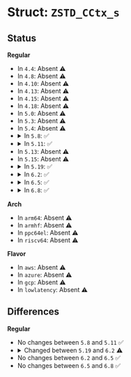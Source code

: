 # Struct: <code>ZSTD_CCtx_s</code>

## Status
<b>Regular</b>
<ul>
<li>
In <code>4.4</code>: Absent ⚠️
</li>
<li>
In <code>4.8</code>: Absent ⚠️
</li>
<li>
In <code>4.10</code>: Absent ⚠️
</li>
<li>
In <code>4.13</code>: Absent ⚠️
</li>
<li>
In <code>4.15</code>: Absent ⚠️
</li>
<li>
In <code>4.18</code>: Absent ⚠️
</li>
<li>
In <code>5.0</code>: Absent ⚠️
</li>
<li>
In <code>5.3</code>: Absent ⚠️
</li>
<li>
In <code>5.4</code>: Absent ⚠️
</li>
<li>
<details>
<summary>In <code>5.8</code>: ✅</summary>

```c
struct ZSTD_CCtx_s {
    const BYTE *nextSrc;
    const BYTE *base;
    const BYTE *dictBase;
    U32 dictLimit;
    U32 lowLimit;
    U32 nextToUpdate;
    U32 nextToUpdate3;
    U32 hashLog3;
    U32 loadedDictEnd;
    U32 forceWindow;
    U32 forceRawDict;
    ZSTD_compressionStage_e stage;
    U32 rep[3];
    U32 repToConfirm[3];
    U32 dictID;
    ZSTD_parameters params;
    void *workSpace;
    size_t workSpaceSize;
    size_t blockSize;
    U64 frameContentSize;
    struct xxh64_state xxhState;
    ZSTD_customMem customMem;
    seqStore_t seqStore;
    U32 *hashTable;
    U32 *hashTable3;
    U32 *chainTable;
    HUF_CElt *hufTable;
    U32 flagStaticTables;
    HUF_repeat flagStaticHufTable;
    FSE_CTable offcodeCTable[187];
    FSE_CTable matchlengthCTable[363];
    FSE_CTable litlengthCTable[329];
    unsigned int tmpCounters[1536];
};
```
</details>
</li>
<li>
<details>
<summary>In <code>5.11</code>: ✅</summary>

```c
struct ZSTD_CCtx_s {
    const BYTE *nextSrc;
    const BYTE *base;
    const BYTE *dictBase;
    U32 dictLimit;
    U32 lowLimit;
    U32 nextToUpdate;
    U32 nextToUpdate3;
    U32 hashLog3;
    U32 loadedDictEnd;
    U32 forceWindow;
    U32 forceRawDict;
    ZSTD_compressionStage_e stage;
    U32 rep[3];
    U32 repToConfirm[3];
    U32 dictID;
    ZSTD_parameters params;
    void *workSpace;
    size_t workSpaceSize;
    size_t blockSize;
    U64 frameContentSize;
    struct xxh64_state xxhState;
    ZSTD_customMem customMem;
    seqStore_t seqStore;
    U32 *hashTable;
    U32 *hashTable3;
    U32 *chainTable;
    HUF_CElt *hufTable;
    U32 flagStaticTables;
    HUF_repeat flagStaticHufTable;
    FSE_CTable offcodeCTable[187];
    FSE_CTable matchlengthCTable[363];
    FSE_CTable litlengthCTable[329];
    unsigned int tmpCounters[1536];
};
```
</details>
</li>
<li>
In <code>5.13</code>: Absent ⚠️
</li>
<li>
In <code>5.15</code>: Absent ⚠️
</li>
<li>
<details>
<summary>In <code>5.19</code>: ✅</summary>

```c
struct ZSTD_CCtx_s {
    ZSTD_compressionStage_e stage;
    int cParamsChanged;
    int bmi2;
    ZSTD_CCtx_params requestedParams;
    ZSTD_CCtx_params appliedParams;
    U32 dictID;
    size_t dictContentSize;
    ZSTD_cwksp workspace;
    size_t blockSize;
    long long unsigned int pledgedSrcSizePlusOne;
    long long unsigned int consumedSrcSize;
    long long unsigned int producedCSize;
    struct xxh64_state xxhState;
    ZSTD_customMem customMem;
    ZSTD_threadPool *pool;
    size_t staticSize;
    SeqCollector seqCollector;
    int isFirstBlock;
    int initialized;
    seqStore_t seqStore;
    ldmState_t ldmState;
    rawSeq *ldmSequences;
    size_t maxNbLdmSequences;
    rawSeqStore_t externSeqStore;
    ZSTD_blockState_t blockState;
    U32 *entropyWorkspace;
    ZSTD_buffered_policy_e bufferedPolicy;
    char *inBuff;
    size_t inBuffSize;
    size_t inToCompress;
    size_t inBuffPos;
    size_t inBuffTarget;
    char *outBuff;
    size_t outBuffSize;
    size_t outBuffContentSize;
    size_t outBuffFlushedSize;
    ZSTD_cStreamStage streamStage;
    U32 frameEnded;
    ZSTD_inBuffer expectedInBuffer;
    size_t expectedOutBufferSize;
    ZSTD_localDict localDict;
    const ZSTD_CDict *cdict;
    ZSTD_prefixDict prefixDict;
};
```
</details>
</li>
<li>
<details>
<summary>In <code>6.2</code>: ✅</summary>

```c
struct ZSTD_CCtx_s {
    ZSTD_compressionStage_e stage;
    int cParamsChanged;
    int bmi2;
    ZSTD_CCtx_params requestedParams;
    ZSTD_CCtx_params appliedParams;
    ZSTD_CCtx_params simpleApiParams;
    U32 dictID;
    size_t dictContentSize;
    ZSTD_cwksp workspace;
    size_t blockSize;
    long long unsigned int pledgedSrcSizePlusOne;
    long long unsigned int consumedSrcSize;
    long long unsigned int producedCSize;
    struct xxh64_state xxhState;
    ZSTD_customMem customMem;
    ZSTD_threadPool *pool;
    size_t staticSize;
    SeqCollector seqCollector;
    int isFirstBlock;
    int initialized;
    seqStore_t seqStore;
    ldmState_t ldmState;
    rawSeq *ldmSequences;
    size_t maxNbLdmSequences;
    rawSeqStore_t externSeqStore;
    ZSTD_blockState_t blockState;
    U32 *entropyWorkspace;
    ZSTD_buffered_policy_e bufferedPolicy;
    char *inBuff;
    size_t inBuffSize;
    size_t inToCompress;
    size_t inBuffPos;
    size_t inBuffTarget;
    char *outBuff;
    size_t outBuffSize;
    size_t outBuffContentSize;
    size_t outBuffFlushedSize;
    ZSTD_cStreamStage streamStage;
    U32 frameEnded;
    ZSTD_inBuffer expectedInBuffer;
    size_t expectedOutBufferSize;
    ZSTD_localDict localDict;
    const ZSTD_CDict *cdict;
    ZSTD_prefixDict prefixDict;
    ZSTD_blockSplitCtx blockSplitCtx;
};
```
</details>
</li>
<li>
<details>
<summary>In <code>6.5</code>: ✅</summary>

```c
struct ZSTD_CCtx_s {
    ZSTD_compressionStage_e stage;
    int cParamsChanged;
    int bmi2;
    ZSTD_CCtx_params requestedParams;
    ZSTD_CCtx_params appliedParams;
    ZSTD_CCtx_params simpleApiParams;
    U32 dictID;
    size_t dictContentSize;
    ZSTD_cwksp workspace;
    size_t blockSize;
    long long unsigned int pledgedSrcSizePlusOne;
    long long unsigned int consumedSrcSize;
    long long unsigned int producedCSize;
    struct xxh64_state xxhState;
    ZSTD_customMem customMem;
    ZSTD_threadPool *pool;
    size_t staticSize;
    SeqCollector seqCollector;
    int isFirstBlock;
    int initialized;
    seqStore_t seqStore;
    ldmState_t ldmState;
    rawSeq *ldmSequences;
    size_t maxNbLdmSequences;
    rawSeqStore_t externSeqStore;
    ZSTD_blockState_t blockState;
    U32 *entropyWorkspace;
    ZSTD_buffered_policy_e bufferedPolicy;
    char *inBuff;
    size_t inBuffSize;
    size_t inToCompress;
    size_t inBuffPos;
    size_t inBuffTarget;
    char *outBuff;
    size_t outBuffSize;
    size_t outBuffContentSize;
    size_t outBuffFlushedSize;
    ZSTD_cStreamStage streamStage;
    U32 frameEnded;
    ZSTD_inBuffer expectedInBuffer;
    size_t expectedOutBufferSize;
    ZSTD_localDict localDict;
    const ZSTD_CDict *cdict;
    ZSTD_prefixDict prefixDict;
    ZSTD_blockSplitCtx blockSplitCtx;
};
```
</details>
</li>
<li>
<details>
<summary>In <code>6.8</code>: ✅</summary>

```c
struct ZSTD_CCtx_s {
    ZSTD_compressionStage_e stage;
    int cParamsChanged;
    int bmi2;
    ZSTD_CCtx_params requestedParams;
    ZSTD_CCtx_params appliedParams;
    ZSTD_CCtx_params simpleApiParams;
    U32 dictID;
    size_t dictContentSize;
    ZSTD_cwksp workspace;
    size_t blockSize;
    long long unsigned int pledgedSrcSizePlusOne;
    long long unsigned int consumedSrcSize;
    long long unsigned int producedCSize;
    struct xxh64_state xxhState;
    ZSTD_customMem customMem;
    ZSTD_threadPool *pool;
    size_t staticSize;
    SeqCollector seqCollector;
    int isFirstBlock;
    int initialized;
    seqStore_t seqStore;
    ldmState_t ldmState;
    rawSeq *ldmSequences;
    size_t maxNbLdmSequences;
    rawSeqStore_t externSeqStore;
    ZSTD_blockState_t blockState;
    U32 *entropyWorkspace;
    ZSTD_buffered_policy_e bufferedPolicy;
    char *inBuff;
    size_t inBuffSize;
    size_t inToCompress;
    size_t inBuffPos;
    size_t inBuffTarget;
    char *outBuff;
    size_t outBuffSize;
    size_t outBuffContentSize;
    size_t outBuffFlushedSize;
    ZSTD_cStreamStage streamStage;
    U32 frameEnded;
    ZSTD_inBuffer expectedInBuffer;
    size_t expectedOutBufferSize;
    ZSTD_localDict localDict;
    const ZSTD_CDict *cdict;
    ZSTD_prefixDict prefixDict;
    ZSTD_blockSplitCtx blockSplitCtx;
};
```
</details>
</li>
</ul>
<b>Arch</b>
<ul>
<li>
In <code>arm64</code>: Absent ⚠️
</li>
<li>
In <code>armhf</code>: Absent ⚠️
</li>
<li>
In <code>ppc64el</code>: Absent ⚠️
</li>
<li>
In <code>riscv64</code>: Absent ⚠️
</li>
</ul>
<b>Flavor</b>
<ul>
<li>
In <code>aws</code>: Absent ⚠️
</li>
<li>
In <code>azure</code>: Absent ⚠️
</li>
<li>
In <code>gcp</code>: Absent ⚠️
</li>
<li>
In <code>lowlatency</code>: Absent ⚠️
</li>
</ul>

## Differences
<b>Regular</b>
<ul>
<li>
No changes between <code>5.8</code> and <code>5.11</code> ✅
</li>
<li>
<details>
<summary>Changed between <code>5.19</code> and <code>6.2</code> ⚠️</summary>
<ul>
<li>
<b>Field added. </b>
<code>ZSTD_CCtx_params simpleApiParams</code>
</li>
<li>
<b>Field added. </b>
<code>ZSTD_blockSplitCtx blockSplitCtx</code>
</li>
</ul>
</details>
</li>
<li>
No changes between <code>6.2</code> and <code>6.5</code> ✅
</li>
<li>
No changes between <code>6.5</code> and <code>6.8</code> ✅
</li>
</ul>
